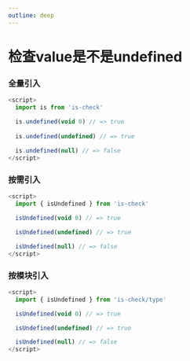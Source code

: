 ```yaml
---
outline: deep
---
```


# 检查value是不是undefined

### 全量引入
```javascript
<script>
  import is from 'is-check'

  is.undefined(void 0) // => true
  
  is.undefined(undefined) // => true
  
  is.undefined(null) // => false
</script>
````
### 按需引入
```javascript
<script>
  import { isUndefined } from 'is-check'

  isUndefined(void 0) // => true

  isUndefined(undefined) // => true

  isUndefined(null) // => false
</script>
````
### 按模块引入
```javascript
<script>
  import { isUndefined } from 'is-check/type'

  isUndefined(void 0) // => true

  isUndefined(undefined) // => true

  isUndefined(null) // => false
</script>
````
